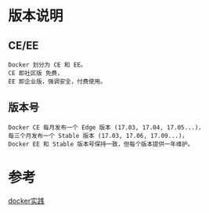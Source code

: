 

#


# 版本说明

## CE/EE

    Docker 划分为 CE 和 EE。
    CE 即社区版 免费，
    EE 即企业版，强调安全，付费使用。

## 版本号

    Docker CE 每月发布一个 Edge 版本 (17.03, 17.04, 17.05...)，
    每三个月发布一个 Stable 版本 (17.03, 17.06, 17.09...)，
    Docker EE 和 Stable 版本号保持一致，但每个版本提供一年维护。




# 参考

[docker实践](http://docker_practice.gitee.io)

